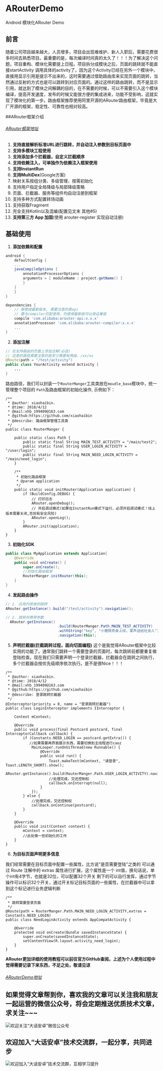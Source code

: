 # ARouterDemo
Android 模块化ARouter  Demo

## 前言

随着公司项目越来越大，人员增多，项目会出现难维护、新人入职后，需要花费很多时间去熟悉项目。最重要的是，每次编译时间真的太久了！！！为了解决这个问题，项目重构、模块化需要提上日程。项目拆分成模块之后，页面的跳转就不能直接startActivity 调用具体的activity了，因为这个Activity已经在另外一个模块中，直接用显示引用是提示不出来的，这时需要通过借助路由库来实现页面的跳转，当然通过反射的方式也是可以跳转到对应页面的。通过这样的路由跳转，而不是显示引用，就达到了模块之间解耦的目的，在不需要的时候，可以不需要引入这个模块编译，提高开发速度，发布的时候又能很方便的集成进来，功能不受影响，这就实现了模块化的第一步。路由框架推荐使用阿里开源的ARouter路由框架，毕竟是大厂开源的框架，稳定性、可靠性也相对较高。


##ARouter框架介绍

###### [ARouter框架地址](https://github.com/alibaba/ARouter)

1. **支持直接解析标准URL进行跳转，并自动注入参数到目标页面中**
2. **支持多模块工程使用**
3. **支持添加多个拦截器，自定义拦截顺序**
4. **支持依赖注入，可单独作为依赖注入框架使用**
5. **支持InstantRun**
6. **支持MultiDex**(Google方案)
7. 映射关系按组分类、多级管理，按需初始化
8. 支持用户指定全局降级与局部降级策略
9. 页面、拦截器、服务等组件均自动注册到框架
10. 支持多种方式配置转场动画
11. 支持获取Fragment
12. 完全支持Kotlin以及混编(配置见文末 其他#5)
13. **支持第三方 App 加固**(使用 arouter-register 实现自动注册)

## 基础使用

 1. **添加依赖和配置**
``` gradle
android {
    defaultConfig {
	...
	javaCompileOptions {
	    annotationProcessorOptions {
		arguments = [ moduleName : project.getName() ]
	    }
	}
    }
}

dependencies {
    // 替换成最新版本, 需要注意的是api
    // 要与compiler匹配使用，均使用最新版可以保证兼容
    compile 'com.alibaba:arouter-api:x.x.x'
    annotationProcessor 'com.alibaba:arouter-compiler:x.x.x'
    ...
}
```

2. **添加注解**
``` java
// 在支持路由的页面上添加注解(必选)
// 这里的路径需要注意的是至少需要有两级，/xx/xx
@Route(path = "/test/activity")
public class YourActivity extend Activity {
    ...
}
```
路由路径，我们可以封装一个`RouterManger`工具类放在`moudle_base`模块中，统一管理整个项目的 `Path`及路由框架的初始化操作, 示例如下：

```
/**
 * @author: xiaohaibin.
 * @time: 2018/4/12
 * @mail:xhb_199409@163.com
 * @github:https://github.com/xiaohaibin
 * @describe: 路由框架管理工具类
 */
public class RouterManger {

    public static class Path {
        public static final String MAIN_TEST_ACTIVITY = "/main/test2";
        public static final String USER_LOGIN_ACTIVITY = "/user/login";
        public static final String MAIN_NEED_LOGIN_ACTIVITY = "/main/need_login";
    }

    /**
     * 初始化路由框架
     * @param application
     */
    public static void initRouter(Application application) {
        if (BuildConfig.DEBUG) {
            // 打印日志
            ARouter.openDebug();
            // 开启调试模式(如果在InstantRun模式下运行，必须开启调试模式！线上版本需要关闭,否则有安全风险)
            ARouter.openLog();
        }
        ARouter.init(application);
    }
}

```

3. **初始化SDK**
``` java
public class MyApplication extends Application{
    @Override
    public void onCreate() {
        super.onCreate();
        //初始化路由框架
        RouterManger.initRouter(this);
    }
}
```

4. **发起路由操作**
``` java
// 1. 应用内简单的跳转
ARouter.getInstance().build("/test/activity").navigation();

// 2. 跳转并携带参数
  ARouter.getInstance()
                        .build(RouterManger.Path.MAIN_TEST_ACTIVITY)
                        .withString("key", "小猪佩奇身上纹，掌声送给社会人")
                        .navigation(this);
```

5. **声明拦截器(拦截跳转过程，面向切面编程)**
这个是我觉得ARouter框架中比较实用的功能了。通常我们跳转一个需要登录的页面时，每次跳转前都要重复做登陆检查。现在我们只需要声明一个登录拦截器，拦截器会在跳转之间执行，多个拦截器会按优先级顺序依次执行。是不是很Nice！！！

```
/**
 * @author: xiaohaibin.
 * @time: 2018/4/12
 * @mail:xhb_199409@163.com
 * @github:https://github.com/xiaohaibin
 * @describe: 登录跳转拦截器
 */
@Interceptor(priority = 8, name = "登录跳转拦截器")
public class LoginInterceptor implements IInterceptor {

    Context mContext;

    @Override
    public void process(final Postcard postcard, final InterceptorCallback callback) {
        if (Constants.NEED_LOGIN == postcard.getExtra()) {
           //如果需要再界面展示东西，需要切换到主线程进行caoz
            MainLooper.runOnUiThread(new Runnable() {
                @Override
                public void run() {
                    Toast.makeText(mContext, "请登录", Toast.LENGTH_SHORT).show();
                    ARouter.getInstance().build(RouterManger.Path.USER_LOGIN_ACTIVITY).navigation();
                    //处理完成，交还控制权
                    callback.onInterrupt(null);
                }
            });
        } else {
            //处理完成，交还控制权
            callback.onContinue(postcard);
        }
    }

    @Override
    public void init(Context context) {
        mContext = context;
        //此处做一些初始化的工作
    }
}
```
6. **为目标页面声明更多信息**

 我们经常需要在目标页面中配置一些属性，比方说"是否需要登陆"之类的
可以通过 Route 注解中的 extras 属性进行扩展，这个属性是一个 int值，换句话说，单个int有4字节，也就是32位，可以配置32个开关
 剩下的可以自行发挥，通过字节操作可以标识32个开关，通过开关标记目标页面的一些属性，在拦截器中可以拿到这个标记进行业务逻辑判断

```
/**
 * 跳转需要登录页面
 */
@Route(path = RouterManger.Path.MAIN_NEED_LOGIN_ACTIVITY,extras = Constants.NEED_LOGIN)
public class NeedLoginActivity extends AppCompatActivity {

    @Override
    protected void onCreate(Bundle savedInstanceState) {
        super.onCreate(savedInstanceState);
        setContentView(R.layout.activity_need_login);
    }
}
```

**ARouter更加详细的使用教程可以前往官方GitHub查阅，上述为个人使用过程中觉得需要记录下来东西，不足之处，敬请见谅**

###### [ARouterDemo地址](https://github.com/xiaohaibin/ARouterDemo)

## 如果觉得文章帮到你，喜欢我的文章可以关注我和朋友一起运营的微信公众号，将会定期推送优质技术文章，求关注~~~

![欢迎关注“大话安卓”微信公众号](http://upload-images.jianshu.io/upload_images/1956769-2f49dcb0dc5195b6.png?imageMogr2/auto-orient/strip%7CimageView2/2/w/1240)


## 欢迎加入“大话安卓”技术交流群，一起分享，共同进步
![欢迎加入“大话安卓”技术交流群，互相学习提升](http://upload-images.jianshu.io/upload_images/1956769-326c166b86ed8e94.JPG?imageMogr2/auto-orient/strip%7CimageView2/2/w/1240)

